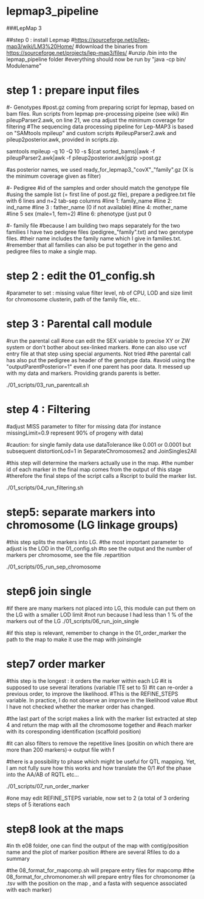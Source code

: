 # lepmap3_pipeline
###LepMap 3

##step 0 : install Lepmap
#https://sourceforge.net/p/lep-map3/wiki/LM3%20Home/
#download the binaries from https://sourceforge.net/projects/lep-map3/files/ 
#unzip /bin into the lepmap_pipeline folder
#everything should now be run by "java -cp bin/ Modulename"

# step 1 : prepare input files
#- Genotypes
#post.gz coming from preparing script for lepmap, based on bam files. Run scripts from lepmap pre-processing pipeine (see wiki)
#in pileupParser2.awk, on line 21, we cna adjust the minimum coverage for filtering
#The sequencing data processing pipeline for Lep-MAP3 is based on "SAMtools mpileup" and custom scripts
#pileupParser2.awk and pileup2posterior.awk, provided in scripts.zip. 

samtools mpileup -q 10 -Q 10 -s $(cat sorted_bams)|awk -f pileupParser2.awk|awk -f pileup2posterior.awk|gzip >post.gz

#as posterior names, we used ready_for_lepmap3_"covX"_"family".gz (X is the minimum coverage given as filter)


#- Pedigree 
#id of the samples and order should match the genotype file
#using the sample list (= first line of post.gz file), prepare a pedigree.txt file with 6 lines and n+2 tab-sep columns
#line 1: family_name
#line 2: ind_name
#line 3 : father_name (0 if not available)
#line 4: mother_name 
#line 5 sex (male=1, fem=2)
#line 6: phenotype (just put 0

#- family file
#because I am building two maps separately for the two families I have two pedigree files (pedigree_"family".txt) and two genotype files.
#their name includes the family name which I give in families.txt.
#remember that all families can also be put together in the geno and pedigree files to make a single map.

# step 2 : edit the 01_config.sh
#parameter to set : missing value filter level, nb of CPU, LOD and size limit for chromosome clusterin, path of the family file, etc..


# step 3 : Parental call module
#run the parental call 
#one can edit the SEX variable to precise XY or ZW system or don't bother about sex-linked markers.
#one can also use vcf entry file at that step using special arguments. Not tried
#the parental call has also put the pedigree as header of the genotype data.
#avoid using the "outputParentPosterior=1" even if one parent has poor data. It messed up with my data and markers. Providing grands parents is better.

./01_scripts/03_run_parentcall.sh


# step 4 : Filtering 
#adjust MISS parameter to filter for missing data (for instance missingLimit=0.9 represent 90% of progeny with data)

#caution: for single family data use dataTolerance like 0.001 or 0.0001 but subsequent distortionLod=1 in SeparateChromosomes2 and JoinSingles2All

#this step will determine the markers actually use in the map.
#the number id of each marker in the final map comes from the output of this stage
#therefore the final steps of the script calls a Rscript to build the marker list.

./01_scripts/04_run_filtering.sh

# step5: separate markers into chromosome (LG linkage groups)
#this step splits the markers into LG.
#the most important parameter to adjust is the LOD in the 01_config.sh
#to see the output and the number of markers per chromosome, see the file .repartition

./01_scripts/05_run_sep_chromosome

# step6 join single 
#if there are many markers not placed into LG, this module can put them on the LG with a smaller LOD limit
#not run because I had less than 1 % of the markers out of the LG
./01_scripts/06_run_join_single

#if this step is relevant, remember to change in the 01_order_marker the path to the map to make it use the map with joinsingle

# step7 order marker
#this step is the longest : it orders the marker within each LG
#it is supposed to use several iterations (variable ITE set to 5)
#it can re-order a previous order, to improve the likelihood. 
#This is the REFINE_STEPS variable. In practice, I do not observe an improve in the likelihood value 
#but I have not checked whether the marker order has changed.

#the last part of the script makes a link with the marker list extracted at step 4 and return the map with all the chromosome together  and #each marker with its coresponding identification (scaffold position)

#it can also filters to remove the repetitive lines (positin on which there are more than 200 markers)-> output file with f

#there is a possibility to phase which might be useful for QTL mapping. Yet, I am not fully sure how this works and how translate the 0/1 #of the phase into the AA/AB of RQTL etc...

./01_scripts/07_run_order_marker

#one may edit REFINE_STEPS variable, now set to 2 (a total of 3 ordering steps of 5 iterations each

# step8 look at the maps
#in th e08 folder, one can find the output of the map with contig/position name and the plot of marker position
#there are several Rfiles to do a summary

#the 08_format_for_mapcomp.sh will prepare entry files for mapcomp
#the 08_format_for_chromonomer.sh will prepare entry files for chromonomer (a .tsv with the position on the map , and a fasta with sequence associated with each marker)
